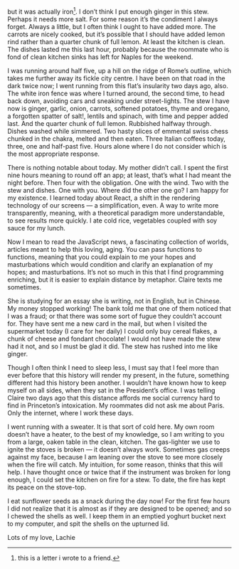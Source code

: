 but it was actually iron[^exp]. I don’t think I put enough ginger in this stew. Perhaps it needs more salt. For some reason it’s the condiment I always forget. Always a little, but I often think I ought to have added more. The carrots are nicely cooked, but it’s possible that I should have added lemon rind rather than a quarter chunk of full lemon. At least the kitchen is clean. The dishes lasted me this last hour, probably because the roommate who is fond of clean kitchen sinks has left for Naples for the weekend.

I was running around half five, up a hill on the ridge of Rome’s outline, which takes me further away its fickle city centre. I have been on that road in the dark twice now; I went running from this flat’s insularity two days ago, also. The white iron fence was where I turned around, the second time, to head back down, avoiding cars and sneaking under street-lights. The stew I have now is ginger, garlic, onion, carrots, softened potatoes, thyme and oregano, a forgotten spatter of salt!, lentils and spinach, with time and pepper added last. And the quarter chunk of full lemon. Rubbished halfway through. Dishes washed while simmered. Two hasty slices of emmental swiss chess chunked in the chakra, melted and then eaten. Three Italian coffees today, three, one and half-past five. Hours alone where I do not consider which is the most appropriate response.

There is nothing notable about today. My mother didn’t call. I spent the first nine hours meaning to round off an app; at least, that’s what I had meant the night before. Then four with the obligation. One with the wind. Two with the stew and dishes. One with you. Where did the other one go? I am happy for my existence. I learned today about React, a shift in the rendering technology of our screens — a simplification, even. A way to write more transparently, meaning, with a theoretical paradigm more understandable, to see results more quickly. I ate cold rice, vegetables coupled with soy sauce for my lunch.

Now I mean to read the JavaScript news, a fascinating collection of worlds, articles meant to help this loving, aging. You can pass functions to functions, meaning that you could explain to me your hopes and masturbations which would condition and clarify an explanation of my hopes; and masturbations. It’s not so much in this that I find programming enriching, but it is easier to explain distance by metaphor. Claire texts me sometimes.

She is studying for an essay she is writing, not in English, but in Chinese. My money stopped working! The bank told me that one of them noticed that I was a fraud; or that there was some sort of fugue they couldn’t account for. They have sent me a new card in the mail, but when I visited the supermarket today (I care for her daily) I could only buy cereal flakes, a chunk of cheese and fondant chocolate! I would not have made the stew had it not, and so I must be glad it did. The stew has rushed into me like ginger.

Though I often think I need to sleep less, I must say that I feel more than ever before that this history will render my present, in the future, something different had this history been another. I wouldn’t have known how to keep myself on all sides, when they sat in the President’s office. I was telling Claire two days ago that this distance affords me social currency hard to find in Princeton’s intoxication. My roommates did not ask me about Paris. Only the internet, where I work these days.

I went running with a sweater. It is that sort of cold here. My own room doesn’t have a heater, to the best of my knowledge, so I am writing to you from a large, oaken table in the clean, kitchen. The gas-lighter we use to ignite the stoves is broken — it doesn’t always work. Sometimes gas creeps against my face, because I am leaning over the stove to see more closely when the fire will catch. My intuition, for some reason, thinks that this will help. I have thought once or twice that if the instrument was broken for long enough, I could set the kitchen on fire for a stew. To date, the fire has kept its peace on the stove-top.

I eat sunflower seeds as a snack during the day now! For the first few hours I did not realize that it is almost as if they are designed to be opened; and so I chewed the shells as well. I keep them in an emptied yoghurt bucket next to my computer, and spit the shells on the upturned lid.

Lots of my love,
Lachie

[^exp]:this is a letter i wrote to a friend.
